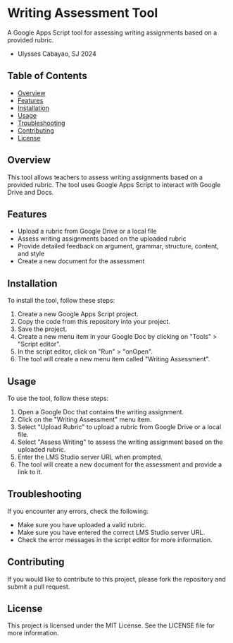 # Writing Assessment Tool

A Google Apps Script tool for assessing writing assignments based on a provided rubric.
- Ulysses Cabayao, SJ 2024

## Table of Contents
- [Overview](#overview)
- [Features](#features)
- [Installation](#installation)
- [Usage](#usage)
- [Troubleshooting](#troubleshooting)
- [Contributing](#contributing)
- [License](#license)

## Overview
This tool allows teachers to assess writing assignments based on a provided rubric. The tool uses Google Apps Script to interact with Google Drive and Docs.

## Features
- Upload a rubric from Google Drive or a local file
- Assess writing assignments based on the uploaded rubric
- Provide detailed feedback on argument, grammar, structure, content, and style
- Create a new document for the assessment

## Installation
To install the tool, follow these steps:
1. Create a new Google Apps Script project.
2. Copy the code from this repository into your project.
3. Save the project.
4. Create a new menu item in your Google Doc by clicking on "Tools" > "Script editor".
5. In the script editor, click on "Run" > "onOpen".
6. The tool will create a new menu item called "Writing Assessment".

## Usage
To use the tool, follow these steps:
1. Open a Google Doc that contains the writing assignment.
2. Click on the "Writing Assessment" menu item.
3. Select "Upload Rubric" to upload a rubric from Google Drive or a local file.
4. Select "Assess Writing" to assess the writing assignment based on the uploaded rubric.
5. Enter the LMS Studio server URL when prompted.
6. The tool will create a new document for the assessment and provide a link to it.

## Troubleshooting
If you encounter any errors, check the following:
- Make sure you have uploaded a valid rubric.
- Make sure you have entered the correct LMS Studio server URL.
- Check the error messages in the script editor for more information.

## Contributing
If you would like to contribute to this project, please fork the repository and submit a pull request.

## License
This project is licensed under the MIT License. See the LICENSE file for more information.
